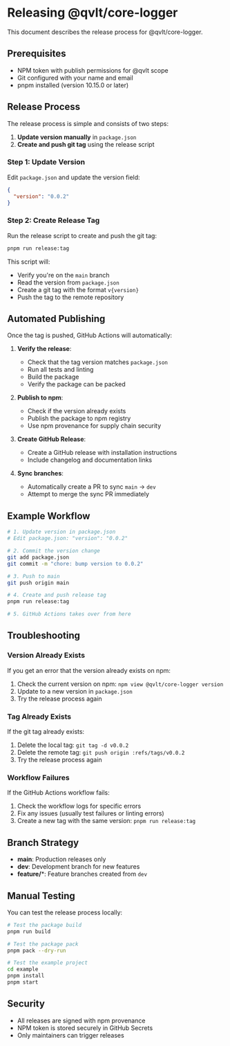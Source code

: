 # Releasing @qvlt/core-logger

This document describes the release process for @qvlt/core-logger.

## Prerequisites

- NPM token with publish permissions for @qvlt scope
- Git configured with your name and email
- pnpm installed (version 10.15.0 or later)

## Release Process

The release process is simple and consists of two steps:

1. **Update version manually** in `package.json`
2. **Create and push git tag** using the release script

### Step 1: Update Version

Edit `package.json` and update the version field:

```json
{
  "version": "0.0.2"
}
```

### Step 2: Create Release Tag

Run the release script to create and push the git tag:

```bash
pnpm run release:tag
```

This script will:
- Verify you're on the `main` branch
- Read the version from `package.json`
- Create a git tag with the format `v{version}`
- Push the tag to the remote repository

## Automated Publishing

Once the tag is pushed, GitHub Actions will automatically:

1. **Verify the release**:
   - Check that the tag version matches `package.json`
   - Run all tests and linting
   - Build the package
   - Verify the package can be packed

2. **Publish to npm**:
   - Check if the version already exists
   - Publish the package to npm registry
   - Use npm provenance for supply chain security

3. **Create GitHub Release**:
   - Create a GitHub release with installation instructions
   - Include changelog and documentation links

4. **Sync branches**:
   - Automatically create a PR to sync `main` → `dev`
   - Attempt to merge the sync PR immediately

## Example Workflow

```bash
# 1. Update version in package.json
# Edit package.json: "version": "0.0.2"

# 2. Commit the version change
git add package.json
git commit -m "chore: bump version to 0.0.2"

# 3. Push to main
git push origin main

# 4. Create and push release tag
pnpm run release:tag

# 5. GitHub Actions takes over from here
```

## Troubleshooting

### Version Already Exists

If you get an error that the version already exists on npm:

1. Check the current version on npm: `npm view @qvlt/core-logger version`
2. Update to a new version in `package.json`
3. Try the release process again

### Tag Already Exists

If the git tag already exists:

1. Delete the local tag: `git tag -d v0.0.2`
2. Delete the remote tag: `git push origin :refs/tags/v0.0.2`
3. Try the release process again

### Workflow Failures

If the GitHub Actions workflow fails:

1. Check the workflow logs for specific errors
2. Fix any issues (usually test failures or linting errors)
3. Create a new tag with the same version: `pnpm run release:tag`

## Branch Strategy

- **main**: Production releases only
- **dev**: Development branch for new features
- **feature/***: Feature branches created from `dev`

## Manual Testing

You can test the release process locally:

```bash
# Test the package build
pnpm run build

# Test the package pack
pnpm pack --dry-run

# Test the example project
cd example
pnpm install
pnpm start
```

## Security

- All releases are signed with npm provenance
- NPM token is stored securely in GitHub Secrets
- Only maintainers can trigger releases
